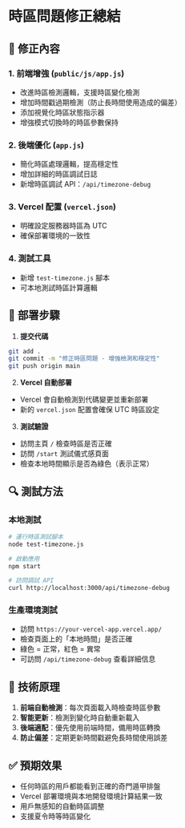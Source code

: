 # 時區問題修正總結

## 🔧 修正內容

### 1. 前端增強 (`public/js/app.js`)
- 改進時區檢測邏輯，支援時區變化檢測
- 增加時間戳過期檢測（防止長時間使用造成的偏差）
- 添加視覺化時區狀態指示器
- 增強模式切換時的時區參數保持

### 2. 後端優化 (`app.js`)
- 簡化時區處理邏輯，提高穩定性
- 增加詳細的時區調試日誌
- 新增時區調試 API：`/api/timezone-debug`

### 3. Vercel 配置 (`vercel.json`)
- 明確設定服務器時區為 UTC
- 確保部署環境的一致性

### 4. 測試工具
- 新增 `test-timezone.js` 腳本
- 可本地測試時區計算邏輯

## 🚀 部署步驟

1. **提交代碼**
```bash
git add .
git commit -m "修正時區問題 - 增強檢測和穩定性"
git push origin main
```

2. **Vercel 自動部署**
- Vercel 會自動檢測到代碼變更並重新部署
- 新的 `vercel.json` 配置會確保 UTC 時區設定

3. **測試驗證**
- 訪問主頁 `/` 檢查時區是否正確
- 訪問 `/start` 測試儀式感頁面
- 檢查本地時間顯示是否為綠色（表示正常）

## 🔍 測試方法

### 本地測試
```bash
# 運行時區測試腳本
node test-timezone.js

# 啟動應用
npm start

# 訪問調試 API
curl http://localhost:3000/api/timezone-debug
```

### 生產環境測試
- 訪問 `https://your-vercel-app.vercel.app/`
- 檢查頁面上的「本地時間」是否正確
- 綠色 = 正常，紅色 = 異常
- 可訪問 `/api/timezone-debug` 查看詳細信息

## 📝 技術原理

1. **前端自動檢測**：每次頁面載入時檢查時區參數
2. **智能更新**：檢測到變化時自動重新載入
3. **後端適配**：優先使用前端時間，備用時區轉換
4. **防止偏差**：定期更新時間戳避免長時間使用誤差

## ✅ 預期效果

- 任何時區的用戶都能看到正確的奇門遁甲排盤
- Vercel 部署環境與本地開發環境計算結果一致
- 用戶無感知的自動時區調整
- 支援夏令時等時區變化
